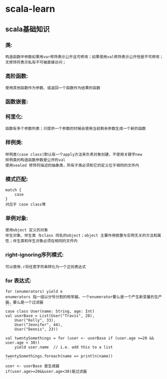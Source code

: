 # scala-learn

## scala基础知识
### 类:      
	构造函数中参数如果用var修饰表示公开且可修改；如果使用val修饰表示公开但是不可修改；无修饰符表示私有不可被直接访问；     
### 高阶函数:   
	使用其他函数作为参数、或返回一个函数作为结果的函数   
### 函数嵌套:   
	
### 柯里化:   
	函数有多个参数列表；只提供一个参数的时候会使用当前剩余参数生成一个新的函数   
### 样例类:   
	样例类(case class)默认有一个apply方法来负责对象创建，不使用关键字new     
	样例类的构造函数参数是公开的val     
	使用sealed 修饰符描述的抽象类，所有子类必须和它的定义位于相同的文件内     
### 模式匹配:   
	match {    
		case     
	}     
	对应于 case class等    
### 单例对象:    
	使用object 定义的对象     
	伴生对象、伴生类 与class 同名的object；object 主要作用放置与实例无关的方法和属性；伴生类和伴生对象必须在相同的文件内     
### right-ignoring序列模式:
	可以使用.r将任意字符串转化为一个正则表达式   
### for 表达式:
	for (enumerators) yield e      
	enumerators 指一组以分号分割的枚举器。一个enumerator要么是一个产生新变量的生产器，要么是一个过滤器     
	```
	case class User(name: String, age: Int)
	val userBase = List(User("Travis", 28),
  		User("Kelly", 33),
  		User("Jennifer", 44),
  		User("Dennis", 23))

	val twentySomethings = for (user <- userBase if (user.age >=20 && user.age < 30))
  		yield user.name  // i.e. add this to a list

	twentySomethings.foreach(name => println(name))
	```
	user <- userBase 是生成器      
	if(user.age>=20&&user.age<30)是过滤器  
	

